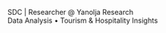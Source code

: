 SDC | Researcher @ Yanolja Research  
Data Analysis • Tourism & Hospitality Insights


<!--
_Data Analyst. Researcher in Clinical Psychology. Avid Hobbyist._

- interests: data science, psychology, affective neuroscience/psychophysiology
- position: senior researcher @ [Yanolja Research](https://www.yanolja-research.com/?lang=en) 
- academic publications (m.a. in clinical psychology): [ResearchGate](https://www.researchgate.net/profile/Deachul_Seo2)
- contact: dchlseo@gmail.com
<!--
**dchlseo/dchlseo** is a ✨ _special_ ✨ repository because its `README.md` (this file) appears on your GitHub profile.

Here are some ideas to get you started:

- 🔭 I’m currently working on ...
- 🌱 I’m currently learning ...
- 👯 I’m looking to collaborate on ...
- 🤔 I’m looking for help with ...
- 💬 Ask me about ...

- 😄 Pronouns: ...
- ⚡ Fun fact: ...
-->
<!--
### Skills
![](https://img.shields.io/badge/Python-FFD43B?style=for-the-badge&logo=python&logoColor=blue)
![](https://img.shields.io/badge/PyTorch-EE4C2C?style=for-the-badge&logo=pytorch&logoColor=white) 
![](https://camo.githubusercontent.com/f85cba1599770e4f329ec7d4052c49e6fccff920d605ab2a1d1262e1f659d812/68747470733a2f2f696d672e736869656c64732e696f2f62616467652f7363696b69746c6561726e2d4637393331453f7374796c653d666f722d7468652d6261646765266c6f676f3d7363696b69746c6561726e266c6f676f436f6c6f723d7768697465)
![](https://img.shields.io/badge/MySQL-4479A1?style=for-the-badge&logo=MySQL&logoColor=white)
![](https://img.shields.io/badge/tableau-E97627?style=for-the-badge&logo=tableau&logoColor=white)
![](https://img.shields.io/badge/opencv-5C3EE8?style=for-the-badge&logo=opencv&logoColor=white)
![](https://img.shields.io/badge/Jupyter-F37626.svg?&style=for-the-badge&logo=Jupyter&logoColor=white) 
<!--
![](https://img.shields.io/badge/Markdown-000000?style=for-the-badge&logo=markdown&logoColor=white) 
-->

